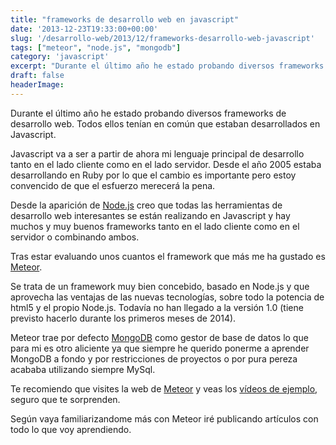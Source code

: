 ```yaml
---
title: "frameworks de desarrollo web en javascript"
date: '2013-12-23T19:33:00+00:00'
slug: '/desarrollo-web/2013/12/frameworks-desarrollo-web-javascript'
tags: ["meteor", "node.js", "mongodb"]
category: 'javascript'
excerpt: "Durante el último año he estado probando diversos frameworks de desarrollo web. Todos ellos tenían en común que estaban desarrollados en Javascript.Javascript va a ser a partir de ahora mi lenguaje p..."
draft: false
headerImage: 
---
```

Durante el último año he estado probando diversos frameworks de desarrollo web. Todos ellos tenían en común que estaban desarrollados en Javascript.

Javascript va a ser a partir de ahora mi lenguaje principal de desarrollo tanto en el lado cliente como en el lado servidor. Desde el año 2005 estaba desarrollando en Ruby por lo que el cambio es importante pero estoy convencido de que el esfuerzo merecerá la pena.

Desde la aparición de [Node.js](http://nodejs.org/) creo que todas las herramientas de desarrollo web interesantes se están realizando en Javascript y hay muchos y muy buenos frameworks tanto en el lado cliente como en el servidor o combinando ambos.

Tras estar evaluando unos cuantos el framework que más me ha gustado es [Meteor](https://www.meteor.com/).

Se trata de un framework muy bien concebido, basado en Node.js y que aprovecha las ventajas de las nuevas tecnologías, sobre todo la potencia de html5 y el propio Node.js. Todavía no han llegado a la versión 1.0 (tiene previsto hacerlo durante los primeros meses de 2014).

Meteor trae por defecto [MongoDB](https://www.mongodb.org/) como gestor de base de datos lo que para mi es otro aliciente ya que siempre he querido ponerme a aprender MongoDB a fondo y por restricciones de proyectos o por pura pereza acababa utilizando siempre MySql.

Te recomiendo que visites la web de [Meteor](https://www.meteor.com/) y veas los [vídeos de ejemplo](https://www.meteor.com/screencast), seguro que te sorprenden.

Según vaya familiarizandome más con Meteor iré publicando artículos con todo lo que voy aprendiendo.



